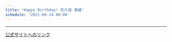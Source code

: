 ```yaml
---
title: 'Happy Birthday! 矢久保 美緒'
schedule: '2021-08-14 00:00'
---
```




---
[公式サイトへのリンク]('https://www.nogizaka46.com/member/detail/yakubomio.php?member=mio-yakubo&category=&monthly=202108')
